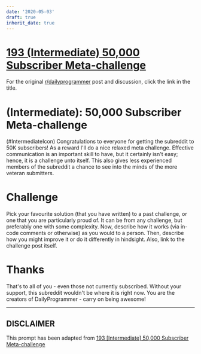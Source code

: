 ```yaml
---
date: '2020-05-03'
draft: true
inherit_date: true
---
```


# [193 (Intermediate) 50,000 Subscriber Meta-challenge](https://www.reddit.com/r/dailyprogrammer/comments/2pma1z/141217_challenge_193_intermediate_50000/)

For the original [r/dailyprogrammer](https://www.reddit.com/r/dailyprogrammer/) post and discussion, click the link in the title.

#  (Intermediate): 50,000 Subscriber Meta-challenge
(#IntermediateIcon)
Congratulations to everyone for getting the subreddit to 50K subscribers! As a reward I'll do a nice relaxed meta challenge. Effective communication is an important skill to have, but it certainly isn't easy; hence, it is a challenge unto itself. This also gives less experienced members of the subreddit a chance to see into the minds of the more veteran submitters.

# Challenge
Pick your favourite solution (that you have written) to a past challenge, or one that you are particularly proud of. It can be from any challenge, but preferably one with some complexity. Now, describe how it works (via in-code comments or otherwise) as you would to a person. Then, describe how you might improve it or do it differently in hindsight. Also, link to the challenge post itself.

# Thanks
That's to all of you - even those not currently subscribed. Without your support, this subreddit wouldn't be where it is right now. You are the creators of DailyProgrammer - carry on being awesome!


----
## **DISCLAIMER**
This prompt has been adapted from [193 [Intermediate] 50,000 Subscriber Meta-challenge](https://www.reddit.com/r/dailyprogrammer/comments/2pma1z/141217_challenge_193_intermediate_50000/
)

